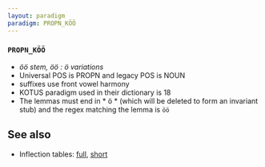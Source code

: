 ```yaml
---
layout: paradigm
paradigm: PROPN_KÖÖ
---
```

### ` PROPN_KÖÖ `

* _öö stem, öö : ö variations_
* Universal POS is PROPN and legacy POS is NOUN
* suffixes use front vowel harmony
* KOTUS paradigm used in their dictionary is 18
* The lemmas must end in * ö * (which will be deleted to form an invariant stub) and the regex matching the lemma is ` öö `

## See also

* Inflection tables: [full](gen/K/Köö.html), [short](gen/K/Köö_wikt.html)

